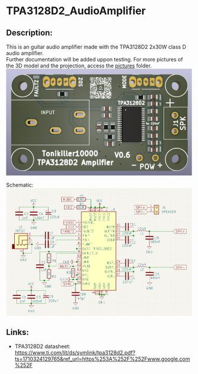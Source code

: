 # TPA3128D2_AudioAmplifier

## Description:
This is an guitar audio amplifier made with the TPA3128D2 2x30W class D audio amplifier.<br>
Further documentation will be added uppon testing. For more pictures of the 3D model and the projection, access the [pictures](https://github.com/Tonikiller10000/TPA3128D2_AudioAmplifier/tree/main/TPA3128D2_AMP_Pictures) folder.  
<img src="https://github.com/Tonikiller10000/TPA3128D2_AudioAmplifier/blob/main/TPA3128D2_AMP_Pictures/am1.png" >

Schematic:
<img src="https://github.com/Tonikiller10000/TPA3128D2_AudioAmplifier/blob/main/TPA3128D2_AMP_Pictures/am6.png" >

## Links: 
- TPA3128D2 datasheet: https://www.ti.com/lit/ds/symlink/tpa3128d2.pdf?ts=1710324129765&ref_url=https%253A%252F%252Fwww.google.com%252F










